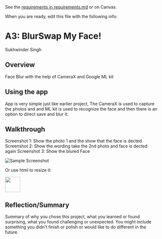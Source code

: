 See the [requirements in requirements.md](requirements.md) or on Canvas. 

When you are ready, edit this file with the following info: 

# A3: BlurSwap My Face! 
Sukhwinder Singh

## Overview

Face Blur with the help of CameraX and Google ML kit

## Using the app 

App is very simple just like earlier project, The CameraX is used to capture the photos and and ML kit is used to recognize the face and then there is an option to direct save and blur it. 

## Walkthrough

Screenshot 1: Show the photo 1 and the show that the face is dected 
Screenshot 2: Show the wording take the 2nd photo and face is dected again
Screenshot 3: Show the blured Face

![Sample Screenshot](imgs/screenshot.png?raw=tru)

Or use html to resize it: 

<img src="imgs/screenshot.png" width="50">

## Reflection/Summary

Summary of why you chose this project, what you learned or found surprising, what you found challenging or unexpected. You might include something you didn't finish or polish or would like to do different in the future. 


